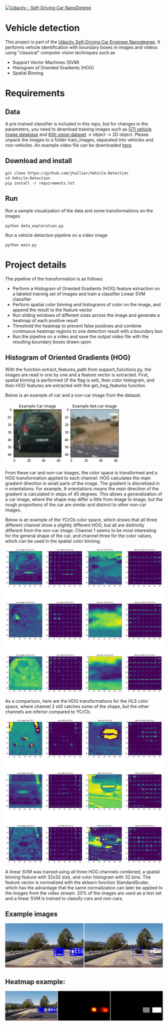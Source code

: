 [![Udacity - Self-Driving Car NanoDegree](https://s3.amazonaws.com/udacity-sdc/github/shield-carnd.svg)](http://www.udacity.com/drive)

# Vehicle detection
This project is part of the [Udacity Self-Driving Car Engineer Nanodegree](http://www.udacity.com/drive). It performs vehicle identification with boundary boxes in images and videos using "classical" computer vision techniques such as
- Support Vector Machines (SVM)
- Histogram of Oriented Gradients (HOG)
- Spatial Binning

# Requirements

## Data
A pre-trained classifier is included in this repo, but for changes in the parameters, you need to download training images such as [GTI vehicle image database](http://www.gti.ssr.upm.es/data/Vehicle_database.html) and [Kitti vision dataset](http://www.cvlibs.net/datasets/kitti/) -> object -> 2D object. Please unpack the images to a folder train_images, separated into vehicles and non-vehicles. An example video file can be downloaded [here](https://github.com/udacity/CarND-Vehicle-Detection/blob/master/test_video.mp4).

## Download and install
```
git clone https://github.com/jhallier/Vehicle-Detection
cd Vehicle-Detection
pip install -r requirements.txt
```

## Run
Run a sample visualization of the data and some transformations on the images
```
python data_exploration.py
```
Run a vehicle detection pipeline on a video image
```
python main.py
```

# Project details

The pipeline of the transformation is as follows:

* Perform a Histogram of Oriented Gradients (HOG) feature extraction on a labeled training set of images and train a classifier Linear SVM classifier
* Perform spatial color binning and histograms of color on the image, and append the result to the feature vector 
* Run sliding windows of different sizes across the image and generate a heatmap of each positive result
* Threshold the heatmap to prevent false positives and combine continuous heatmap regions to one detection result with a boundary box
* Run the pipeline on a video and save the output video file with the resulting boundary boxes drawn upon

[//]: # (Image References)
[image1]: ./examples/car_noncar.png
[image2]: ./examples/color_space_exploration_YCrCb.png
[image3]: ./examples/color_space_exploration_HLS.png
[image4]: ./examples/bboxes_example1.jpg
[image5]: ./examples/heatmap4.jpg
[image6]: ./examples/labels_map.png
[image7]: ./examples/output_bboxes.png
[video1]: ./project_video.mp4

## Histogram of Oriented Gradients (HOG)

With the function extract\_features_path from support\_functions.py, the images are read in one by one and a feature vector is extracted. First, spatial binning is performed (if the flag is set), then color histogram, and then HOG features are extracted with the get_hog_features function. 

Below is an example of car and a non-car image from the dataset.

![alt text][image1]

From these car and non-car images, the color space is transformed and a HOG transformation applied to each channel. HOG calculates the main gradient direction in small parts of the image. The gradient is discretized in n orientations. For example, 9 orientations means the main direction of the gradient is calculated in steps of 45 degrees. This allows a generalization of a car image, where the shape may differ a little from image to image, but the rough proportions of the car are similar and distinct to other non-car images. 

Below is an example of the YCrCb color space, which shows that all three different channel show a slightly different HOG, but all are distinctly different from the non-car image. Channel 1 seems to be most interesting for the general shape of the car, and channel three for the color values, which can be used in the spatial color binning.

![alt text][image2]

As a comparison, here are the HOG transformations for the HLS color space, where channel 2 still catches some of the shape, but the other channels are inferior compared to YCrCb.

![alt text][image3]

 A linear SVM was trained using all three HOG channels combined, a spatial binning feature with 32x32 size, and color histogram with 32 bins. The feature vector is normalized with the sklearn function StandardScaler, which has the advantage that the same normalization can later be applied to the images from the video stream. 20% of the images are used as a test set and a linear SVM is trained to classify cars and non-cars.

## Example images

![alt text][image4]

## Heatmap example:

![alt text][image5]